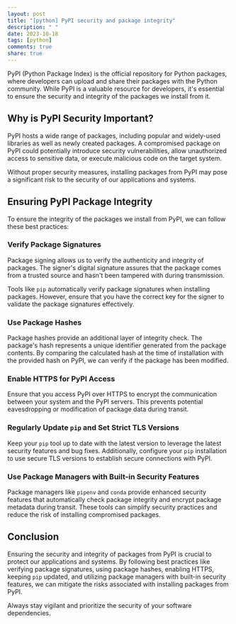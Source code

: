 ```yaml
---
layout: post
title: "[python] PyPI security and package integrity"
description: " "
date: 2023-10-18
tags: [python]
comments: true
share: true
---
```


PyPI (Python Package Index) is the official repository for Python packages, where developers can upload and share their packages with the Python community. While PyPI is a valuable resource for developers, it's essential to ensure the security and integrity of the packages we install from it.

## Why is PyPI Security Important?

PyPI hosts a wide range of packages, including popular and widely-used libraries as well as newly created packages. A compromised package on PyPI could potentially introduce security vulnerabilities, allow unauthorized access to sensitive data, or execute malicious code on the target system.

Without proper security measures, installing packages from PyPI may pose a significant risk to the security of our applications and systems.

## Ensuring PyPI Package Integrity

To ensure the integrity of the packages we install from PyPI, we can follow these best practices:

### Verify Package Signatures

Package signing allows us to verify the authenticity and integrity of packages. The signer's digital signature assures that the package comes from a trusted source and hasn't been tampered with during transmission.

Tools like `pip` automatically verify package signatures when installing packages. However, ensure that you have the correct key for the signer to validate the package signatures effectively.

### Use Package Hashes

Package hashes provide an additional layer of integrity check. The package's hash represents a unique identifier generated from the package contents. By comparing the calculated hash at the time of installation with the provided hash on PyPI, we can verify if the package has been modified.

### Enable HTTPS for PyPI Access

Ensure that you access PyPI over HTTPS to encrypt the communication between your system and the PyPI servers. This prevents potential eavesdropping or modification of package data during transit.

### Regularly Update `pip` and Set Strict TLS Versions

Keep your `pip` tool up to date with the latest version to leverage the latest security features and bug fixes. Additionally, configure your `pip` installation to use secure TLS versions to establish secure connections with PyPI.

### Use Package Managers with Built-in Security Features

Package managers like `pipenv` and `conda` provide enhanced security features that automatically check package integrity and encrypt package metadata during transit. These tools can simplify security practices and reduce the risk of installing compromised packages.

## Conclusion

Ensuring the security and integrity of packages from PyPI is crucial to protect our applications and systems. By following best practices like verifying package signatures, using package hashes, enabling HTTPS, keeping `pip` updated, and utilizing package managers with built-in security features, we can mitigate the risks associated with installing packages from PyPI.

Always stay vigilant and prioritize the security of your software dependencies.